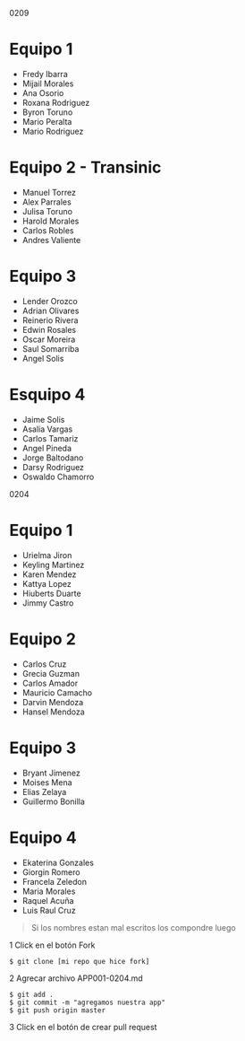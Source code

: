 0209

# Equipo 1
- Fredy Ibarra
- Mijail Morales
- Ana Osorio
- Roxana Rodriguez
- Byron Toruno
- Mario Peralta
- Mario Rodriguez

# Equipo 2 - Transinic
- Manuel Torrez
- Alex Parrales
- Julisa Toruno
- Harold Morales
- Carlos Robles
- Andres Valiente

# Equipo 3
- Lender Orozco
- Adrian Olivares
- Reinerio Rivera
- Edwin Rosales
- Oscar Moreira
- Saul Somarriba
- Angel Solis

# Esquipo 4
- Jaime Solis
- Asalia Vargas
- Carlos Tamariz
- Angel Pineda
- Jorge Baltodano
- Darsy Rodriguez
- Oswaldo Chamorro

0204

# Equipo 1

- Urielma Jiron
- Keyling Martinez
- Karen Mendez
- Kattya Lopez
- Hiuberts Duarte
- Jimmy Castro

# Equipo 2

- Carlos Cruz
- Grecia Guzman
- Carlos Amador
- Mauricio Camacho
- Darvin Mendoza
- Hansel Mendoza

# Equipo 3

- Bryant Jimenez
- Moises Mena
- Elias Zelaya
- Guillermo Bonilla

# Equipo 4

- Ekaterina Gonzales
- Giorgin Romero
- Francela Zeledon
- Maria Morales
- Raquel Acuña
- Luis Raul Cruz

> Si los nombres estan mal escritos los compondre luego

1 Click en el botón Fork

    $ git clone [mi repo que hice fork]

2 Agrecar archivo APP001-0204.md

    $ git add .
    $ git commit -m "agregamos nuestra app"
    $ git push origin master

3 Click en el botón de crear pull request
